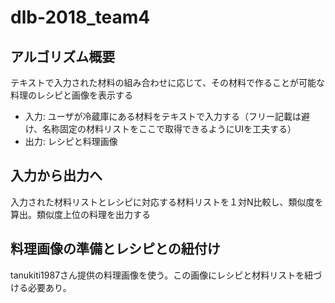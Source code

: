 # dlb-2018_team4

## アルゴリズム概要
テキストで入力された材料の組み合わせに応じて、その材料で作ることが可能な料理のレシピと画像を表示する
- 入力: ユーザが冷蔵庫にある材料をテキストで入力する（フリー記載は避け、名称固定の材料リストをここで取得できるようにUIを工夫する）
- 出力: レシピと料理画像

## 入力から出力へ
入力された材料リストとレシピに対応する材料リストを１対N比較し、類似度を算出。類似度上位の料理を出力する

## 料理画像の準備とレシピとの紐付け
tanukiti1987さん提供の料理画像を使う。この画像にレシピと材料リストを紐づける必要あり。




